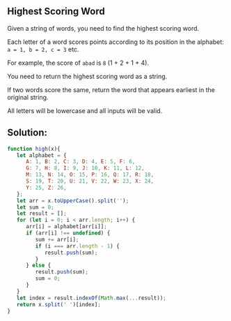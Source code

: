 
## Highest Scoring Word

Given a string of words, you need to find the highest scoring word.

Each letter of a word scores points according to its position in the alphabet: `a = 1, b = 2, c = 3` etc.

For example, the score of `abad` is `8` (1 + 2 + 1 + 4).

You need to return the highest scoring word as a string.

If two words score the same, return the word that appears earliest in the original string.

All letters will be lowercase and all inputs will be valid.




## Solution:

```javascript
function high(x){
   let alphabet = {
      A: 1, B: 2, C: 3, D: 4, E: 5, F: 6,
      G: 7, H: 8, I: 9, J: 10, K: 11, L: 12,
      M: 13, N: 14, O: 15, P: 16, Q: 17, R: 18,
      S: 19, T: 20, U: 21, V: 22, W: 23, X: 24,
      Y: 25, Z: 26,
   };
   let arr = x.toUpperCase().split('');
   let sum = 0;
   let result = [];
   for (let i = 0; i < arr.length; i++) {
      arr[i] = alphabet[arr[i]];
      if (arr[i] !== undefined) {
         sum += arr[i];
         if (i === arr.length - 1) {
            result.push(sum);
         }
      } else {
         result.push(sum);
         sum = 0;
      }
   }
   let index = result.indexOf(Math.max(...result));
   return x.split(' ')[index];
}
```


